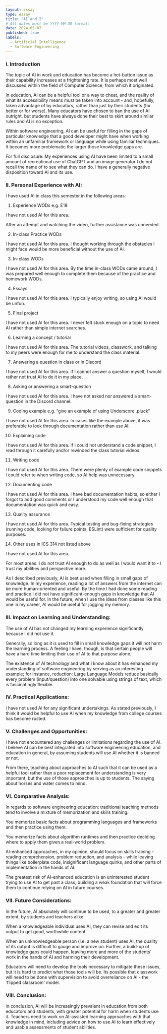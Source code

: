 ```yaml
---
layout: essay
type: essay
title: "AI and I"
# All dates must be YYYY-MM-DD format!
date: 2024-05-07
published: true
labels:
  - Artificial Intelligence
  - Software Engineering
---
```

### I. Introduction

The topic of AI in work and education has become a hot-button issue as their capability increases at a frightening rate. It is perhaps most well discussed within the field of Computer Science, from which it originated.

In education, AI can be a helpful tool or a way to cheat, and the reality of what its accessibility means must be taken into account - and, hopefully, taken advantage of by educators, rather than just by their students (for better or for worse). 
Many educators have chosen to ban the use of AI outright, but students have always done their best to skirt around similar rules and AI is no exception. 

Within software engineering, AI can be useful for filling in the gaps of particular knowledge that a good developer might have when working within an unfamiliar framework or language while using familiar techniques. It becomes more problematic the larger those knowledge gaps are.

For full disclosure: My experiences using AI have been limited to a small amount of recreational use of ChatGPT and an image generator I do not recall the name of to see what they can do. I have a generally negative disposition toward AI and its use.

### II. Personal Experience with AI:
I have used AI in class this semester in the following areas:

  1. Experience WODs e.g. E18

I have not used AI for this area.

After an attempt and watching the video, further assistance was unneeded.

  2. In-class Practice WODs

I have not used AI for this area.
I thought working through the obstacles I might face would be more beneficial without the use of AI.

  3. In-class WODs

I have not used AI for this area.
By the time in-class WODs came around, I was prepared well enough to complete them because of the practice and homework WODs.

  4. Essays

I have not used AI for this area.
I typically enjoy writing, so using AI would be unfun.

  5. Final project

I have not used AI for this area.
I never felt stuck enough on a topic to need AI rather than simple internet searches.

  6. Learning a concept / tutorial

I have not used AI for this area.
The tutorial videos, classwork, and talking to my peers were enough for me to understand the class material.

  7. Answering a question in class or in Discord

I have not used AI for this area.
If I cannot answer a question myself, I would rather not trust AI to do it in my place.

  8. Asking or answering a smart-question

I have not used AI for this area.
I have not asked nor answered a smart-question in the Discord channel.

  9. Coding example e.g. “give an example of using Underscore .pluck”

I have not used AI for this area.
In cases like the example above, it was preferable to look through documentation rather than use AI.

  10. Explaining code

I have not used AI for this area.
If I could not understand a code snippet, I read through it carefully and/or rewinded the class tutorial videos.

  11. Writing code

I have not used AI for this area.
There were plenty of example code snippets I could refer to when writing code, so AI help was unnecessary.

  12. Documenting code

I have not used AI for this area.
I have bad documentation habits, so either I forgot to add good comments or I understood my code well enough that documentation was quick and easy.

  13. Quality assurance 

I have not used AI for this area.
Typical testing and bug-fixing strategies (running code, looking for failure points, ESLint) were sufficient for quality purposes.

  14. Other uses in ICS 314 not listed above

I have not used AI for this area.

For most areas: I do not trust AI enough to do as well as I would want it to - I trust my abilities and perspective more. 

As I described previously, AI is best used when filling in small gaps of knowledge. In my experience, reading a lot of answers from the internet can be more human-oriented and useful. 
By the time I had done some reading and practice I did not have significant-enough gaps in knowledge that AI would be useful for. 
In the future, when I use the ideas from classes like this one in my career, AI would be useful for jogging my memory.

### III. Impact on Learning and Understanding:

The use of AI has not changed my learning experience significantly because I did not use it. 

Generally, so long as it is used to fill in small knowledge gaps it will not harm the learning process.
A feeling I have, though, is that certain people will have a hard time limiting their use of AI to that purpose alone. 

The existence of AI technology and what I know about it has enhanced my understanding of software engineering by serving as an interesting example; for instance, reduction: Large Language Models reduce basically every problem (input/question) into one solvable using strings of text, which is fascinatingly flexible.

### IV. Practical Applications:

I have not used AI for any significant undertakings. As stated previously, I think it would be helpful to use AI when my knowledge from college courses has become rusted.

### V. Challenges and Opportunities:

I have not encountered any challenges or limitations regarding the use of AI. I believe AI can be best integrated into software engineering education, and education in general, by assuming students will use AI whether it is banned or not.

From there, teaching about approaches to AI such that it can be used as a helpful tool rather than a poor replacement for understanding is very important, but the use of those approaches is up to students. The saying about horses and water comes to mind.

### VI. Comparative Analysis:

In regards to software engineering education: traditional teaching methods tend to involve a mixture of memorization and skills training. 

You memorize basic facts about programming languages and frameworks and then practice using them.

You memorize facts about algorithm runtimes and then practice deciding where to apply them given a real-world problem.

AI-enhanced approaches, in my opinion, should focus on skills training - reading comprehension, problem reduction, and analysis - while leaving things like boilerplate code, insignificant language quirks, and other parts of implementation in the hands of AI.

The greatest risk of AI-enhanced education is an uninterested student trying to use AI to get past a class, building a weak foundation that will force them to continue relying on AI in future courses.

### VII. Future Considerations:

In the future, AI absolutely will continue to be used, to a greater and greater extent, by students and teachers alike. 

When a knowledgeable individual uses AI, they can revise and edit its output to get good, worthwhile content.

When an unknowledgeable person (i.e. a new student) uses AI, the quality of its output is difficult to gauge and improve on. Further, a build-up of knowledge gaps could happen, leaving more and more of the students' work in the hands of AI and harming their development.

Educators will need to develop the tools necessary to mitigate these issues, but it is hard to predict what those tools will be. Its possible that classwork will need to be done with supervision to avoid overreliance on AI - the 'flipped classroom' model.

### VIII. Conclusion:

In conclusion, AI will be increasingly prevalent in education from both educators and students, with greater potential for harm when students use it. Teachers need to work on AI-assisted learning approaches with that knowledge in mind, including advice on how to use AI to learn effectively and usable assessments of student abilities.
